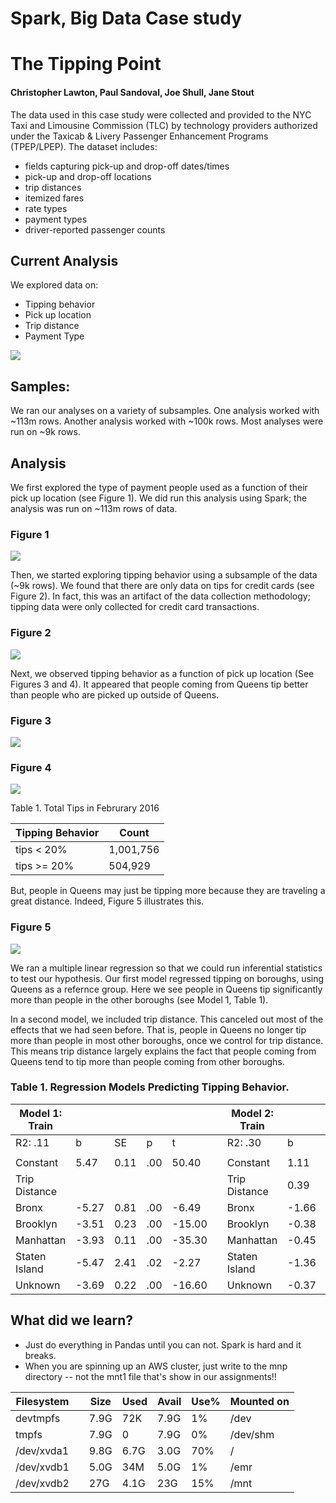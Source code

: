 # **Spark, Big Data Case study**
# The Tipping Point
#### Christopher Lawton, Paul Sandoval, Joe Shull, Jane Stout


The data used in this case study were collected and provided to the NYC Taxi and Limousine Commission (TLC) by technology providers authorized under the Taxicab & Livery Passenger Enhancement Programs (TPEP/LPEP). The dataset includes:
- fields capturing pick-up and drop-off dates/times
- pick-up and drop-off locations
- trip distances
- itemized fares
- rate types
- payment types
- driver-reported passenger counts

## Current Analysis

We explored data on:

- Tipping behavior
- Pick up location
- Trip distance
- Payment Type

![](images/feb_2016_pickup_map.png)

## Samples:

We ran our analyses on a variety of subsamples. One analysis worked with ~113m rows. Another analysis worked with ~100k rows. Most analyses were run on ~9k rows.

## Analysis

We first explored the type of payment people used as a function of their pick up location (see Figure 1). We did run this analysis using Spark; the analysis was run on ~113m rows of data.

### Figure 1

![](images/paytypebyborough.png)

Then, we started exploring tipping behavior using a subsample of the data (~9k rows). We found that there are only data on tips for credit cards (see Figure 2). In fact, this was an artifact of the data collection methodology; tipping data were only collected for credit card transactions.

### Figure 2

![](images/boxplot_payment.png)

Next, we observed tipping behavior as a function of pick up location (See Figures 3 and 4). It appeared that people coming from Queens tip better than people who are picked up outside of Queens.

### Figure 3

![](images/violin_tip.png)

### Figure 4

![](images/20_largefont.png)

Table 1. Total Tips in Februrary 2016

|Tipping Behavior|Count   |
|---|---|
|tips < 20%  | 1,001,756  |
|tips >= 20%  | 504,929  |

But, people in Queens may just be tipping more because they are traveling a great distance. Indeed, Figure 5 illustrates this.

### Figure 5

![](images/violin_dist.png)

We ran a multiple linear regression so that we could run inferential statistics to test our hypothesis. Our first model regressed tipping on boroughs, using Queens as a refernce group. Here we see people in Queens tip significantly more than people in the other boroughs (see Model 1, Table 1).

In a second model, we included trip distance. This canceled out most of the effects that we had seen before. That is, people in Queens no longer tip more than people in most other boroughs, once we control for trip distance. This means trip distance largely explains the fact that people coming from Queens tend to tip more than people coming from other boroughs.  

### Table 1. Regression Models Predicting Tipping Behavior.
| Model 1: Train |       |      |     |        |   | Model 2: Train |       |      |      |       |
|----------------|-------|------|-----|--------|---|----------------|-------|------|------|-------|
| R2: .11        |   b   |  SE  |  p  |    t   |   | R2: .30        |   b   |  SE  |   p  |   t   |
|                |       |      |     |        |   |                |       |      |      |       |
| Constant       |  5.47 | 0.11 | .00 |  50.40 |   |       Constant |  1.11 | 0.13 | 0.00 |  8.56 |
| Trip Distance  |       |      |     |        |   |  Trip Distance |  0.39 | 0.01 | 0.00 | 50.54 |
| Bronx          | -5.27 | 0.81 | .00 |  -6.49 |   |          Bronx | -1.66 | 0.73 | 0.02 | -2.29 |
| Brooklyn       | -3.51 | 0.23 | .00 | -15.00 |   |       Brooklyn | -0.38 | 0.22 | 0.08 | -1.76 |
| Manhattan      | -3.93 | 0.11 | .00 | -35.30 |   |      Manhattan | -0.45 | 0.12 | 0.00 | -3.70 |
| Staten Island  | -5.47 | 2.41 | .02 |  -2.27 |   |  Staten Island | -1.36 | 2.15 | 0.53 | -0.63 |
| Unknown        | -3.69 | 0.22 | .00 | -16.60 |   |        Unknown | -0.37 | 0.21 | 0.08 | -1.78 |

## What did we learn?
- Just do everything in Pandas until you can not. Spark is hard and it breaks.
- When you are spinning up an AWS cluster, just write to the mnp directory -- not the mnt1 file that's show in our assignments!!  

| Filesystem |   | Size | Used | Avail | Use% | Mounted on |
|------------|---|------|------|-------|------|------------|
| devtmpfs   |   | 7.9G | 72K  | 7.9G  | 1%   | /dev       |
| tmpfs      |   | 7.9G | 0    | 7.9G  | 0%   | /dev/shm   |
| /dev/xvda1 |   | 9.8G | 6.7G | 3.0G  | 70%  | /          |
| /dev/xvdb1 |   | 5.0G | 34M  | 5.0G  | 1%   | /emr       |
| /dev/xvdb2 |   | 27G  | 4.1G | 23G   | 15%  | /mnt       |
